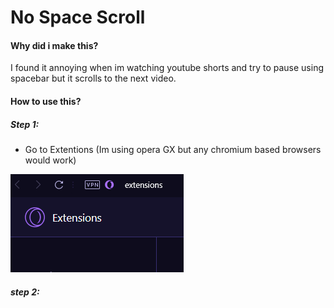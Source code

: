 # No Space Scroll
#### Why did i make this?
I found it annoying when im watching youtube shorts and try to pause using spacebar but it scrolls to the next video.
#### How to use this?
##### Step 1:
* Go to Extentions (Im using opera GX but any chromium based browsers would work)

![Alt text](/images/step1.png?raw=true "Optional Title")

##### step 2:

